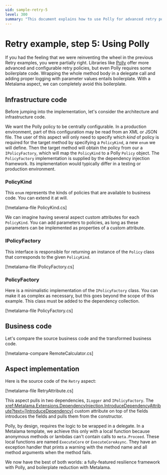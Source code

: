 ```yaml
---
uid: sample-retry-5
level: 300
summary: "This document explains how to use Polly for advanced retry policies and how to integrate it with Metalama to reduce boilerplate code."
---
```


# Retry example, step 5: Using Polly

If you had the feeling that we were reinventing the wheel in the previous Retry examples, you were partially right.
Libraries like [Polly](https://github.com/App-vNext/Polly) offer more advanced and configurable retry policies, but even
Polly requires some boilerplate code. Wrapping the whole method body in a delegate call and adding proper logging with
parameter values entails boilerplate. With a Metalama aspect, we can completely avoid this boilerplate.

## Infrastructure code

Before jumping into the implementation, let's consider the architecture and infrastructure code.

We want the Polly policy to be centrally configurable. In a production environment, part of this configuration may be
read from an XML or JSON file. The user of this aspect will only need to specify which _kind_ of policy is required for
the target method by specifying a `PolicyKind`, a new `enum` we will define. Then the target method will obtain the
policy from our a `IPolicyFactory`, which will map the `PolicyKind` to a Polly `Policy` object. The `PolicyFactory`
implementation is supplied by the dependency injection framework. Its implementation would typically differ in a testing
or production environment.

### PolicyKind

This `enum` represents the kinds of policies that are available to business code. You can extend it at will.

[!metalama-file PolicyKind.cs]

We can imagine having several aspect custom attributes for each `PolicyKind`. You can add parameters to policies, as
long as these parameters can be implemented as properties of a custom attribute.

### IPolicyFactory

This interface is responsible for returning an instance of the `Policy` class that corresponds to the
given `PolicyKind`.

[!metalama-file IPolicyFactory.cs]

### PolicyFactory

Here is a minimalistic implementation of the `IPolicyFactory` class. You can make it as complex as necessary, but this
goes beyond the scope of this example. This class must be added to the dependency collection.

[!metalama-file PolicyFactory.cs]

## Business code

Let's compare the source business code and the transformed business code.

[!metalama-compare RemoteCalculator.cs]

## Aspect implementation

Here is the source code of the `Retry` aspect:

[!metalama-file RetryAttribute.cs]

This aspect pulls in two dependencies, `ILogger` and `IPolicyFactory`.
The <xref:Metalama.Extensions.DependencyInjection.IntroduceDependencyAttribute?text=[IntroduceDependency]> custom
attribute on top of the fields introduces the fields and pulls them from the constructor.

Polly, by design, requires the logic to be wrapped in a delegate. In a Metalama template, we achieve this only with a
local function because anonymous methods or lambdas can't contain calls to `meta.Proceed`. These local functions are
named `ExecuteCore` or `ExecuteCoreAsync`. They have an exception handler that prints a warning with the method name and
all method arguments when the method fails.

We now have the best of both worlds: a fully-featured resilience framework with Polly, and boilerplate reduction with
Metalama.

